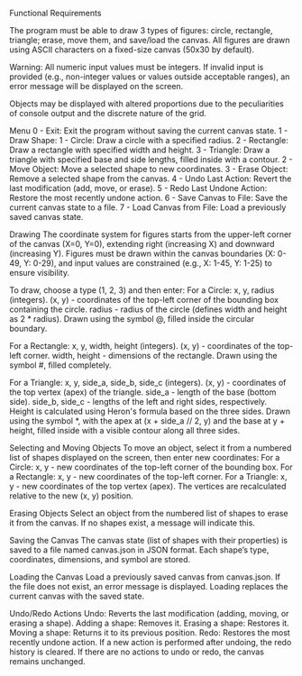
Functional Requirements

The program must be able to draw 3 types of figures: circle, rectangle, triangle; erase, move them, and save/load the canvas. All figures are drawn using ASCII characters on a fixed-size canvas (50x30 by default).

Warning: All numeric input values must be integers. If invalid input is provided (e.g., non-integer values or values outside acceptable ranges), an error message will be displayed on the screen.

Objects may be displayed with altered proportions due to the peculiarities of console output and the discrete nature of the grid.

Menu
0 - Exit: Exit the program without saving the current canvas state.
1 - Draw Shape:
1 - Circle: Draw a circle with a specified radius.
2 - Rectangle: Draw a rectangle with specified width and height.
3 - Triangle: Draw a triangle with specified base and side lengths, filled inside with a contour.
2 - Move Object: Move a selected shape to new coordinates.
3 - Erase Object: Remove a selected shape from the canvas.
4 - Undo Last Action: Revert the last modification (add, move, or erase).
5 - Redo Last Undone Action: Restore the most recently undone action.
6 - Save Canvas to File: Save the current canvas state to a file.
7 - Load Canvas from File: Load a previously saved canvas state.

Drawing
The coordinate system for figures starts from the upper-left corner of the canvas (X=0, Y=0), extending right (increasing X) and downward (increasing Y). Figures must be drawn within the canvas boundaries (X: 0-49, Y: 0-29), and input values are constrained (e.g., X: 1-45, Y: 1-25) to ensure visibility.

To draw, choose a type (1, 2, 3) and then enter:
For a Circle:
x, y, radius (integers).
(x, y) - coordinates of the top-left corner of the bounding box containing the circle.
radius - radius of the circle (defines width and height as 2 * radius).
Drawn using the symbol @, filled inside the circular boundary.

For a Rectangle:
x, y, width, height (integers).
(x, y) - coordinates of the top-left corner.
width, height - dimensions of the rectangle.
Drawn using the symbol #, filled completely.

For a Triangle:
x, y, side_a, side_b, side_c (integers).
(x, y) - coordinates of the top vertex (apex) of the triangle.
side_a - length of the base (bottom side).
side_b, side_c - lengths of the left and right sides, respectively.
Height is calculated using Heron's formula based on the three sides.
Drawn using the symbol *, with the apex at (x + side_a // 2, y) and the base at y + height, filled inside with a visible contour along all three sides.

Selecting and Moving Objects
To move an object, select it from a numbered list of shapes displayed on the screen, then enter new coordinates:
For a Circle:
x, y - new coordinates of the top-left corner of the bounding box.
For a Rectangle:
x, y - new coordinates of the top-left corner.
For a Triangle:
x, y - new coordinates of the top vertex (apex).
The vertices are recalculated relative to the new (x, y) position.

Erasing Objects
Select an object from the numbered list of shapes to erase it from the canvas. If no shapes exist, a message will indicate this.

Saving the Canvas
The canvas state (list of shapes with their properties) is saved to a file named canvas.json in JSON format. Each shape’s type, coordinates, dimensions, and symbol are stored.

Loading the Canvas
Load a previously saved canvas from canvas.json. If the file does not exist, an error message is displayed. Loading replaces the current canvas with the saved state.

Undo/Redo Actions
Undo: Reverts the last modification (adding, moving, or erasing a shape).
Adding a shape: Removes it.
Erasing a shape: Restores it.
Moving a shape: Returns it to its previous position.
Redo: Restores the most recently undone action.
If a new action is performed after undoing, the redo history is cleared.
If there are no actions to undo or redo, the canvas remains unchanged.
